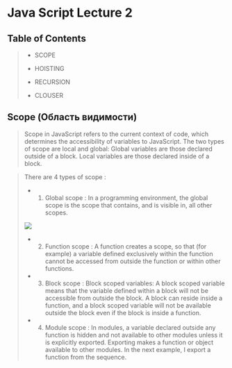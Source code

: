 # Java Script Lecture 2

## Table of Contents

> - SCOPE
>
> - HOISTING
> 
> - RECURSION
>
> - CLOUSER

## Scope (Область видимости)

>Scope in JavaScript refers to the current context of code, which determines the accessibility of variables to JavaScript. The two types of scope are local and global: Global variables are those declared outside of a block. Local variables are those declared inside of a block.

>There are 4 types of scope :
> 
> - 1) Global scope : In a programming environment, the global scope is the scope that contains, and is visible in, all other scopes.
>
>![](https://encrypted-tbn0.gstatic.com/images?q=tbn:ANd9GcS1SBA4POkFHsPD7RUgy9lbV6r0eRudX7jdn0Yj2gSyZFloGkpmF8j1v5uDh1O3zYZ9_yo&usqp=CAU)
>
> - 2) Function scope : A function creates a scope, so that (for example) a variable defined exclusively within the function cannot be accessed from outside the function or within other functions.
>
> - 3) Block scope : Block scoped variables: A block scoped variable means that the variable defined within a block will not be accessible from outside the block. A block can reside inside a function, and a block scoped variable will not be available outside the block even if the block is inside a function.
>
> - 4) Module scope : In modules, a variable declared outside any function is hidden and not available to other modules unless it is explicitly exported. Exporting makes a function or object available to other modules. In the next example, I export a function from the sequence.